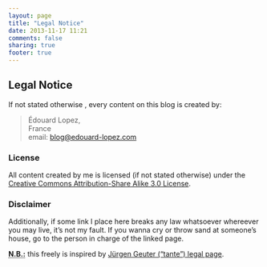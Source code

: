 ```yaml
---
layout: page
title: "Legal Notice"
date: 2013-11-17 11:21
comments: false
sharing: true
footer: true
---
```


## Legal Notice

  If not stated otherwise , every content on this blog is created by:
<adress>
> Édouard Lopez,  <br />
> France  <br />
email: [blog@edouard-lopez.com](mailto:blog@edouard-lopez.com)
</adress>


### License

  All content created by me is licensed (if not stated otherwise) under the [Creative Commons Attribution-Share Alike 3.0 License](http://creativecommons.org/licenses/by-sa/3.0/).

### Disclaimer

  Additionally, if some link I place here breaks any law whatsoever whereever you may live, it’s not my fault. If you wanna cry or throw sand at someone’s house, go to the person in charge of the linked page.

  <abbr title="Nota Bene">**N.B.:**</abbr> this freely is inspired by [Jürgen Geuter (“tante”) legal page](http://tante.cc/imprintimpressum/).
